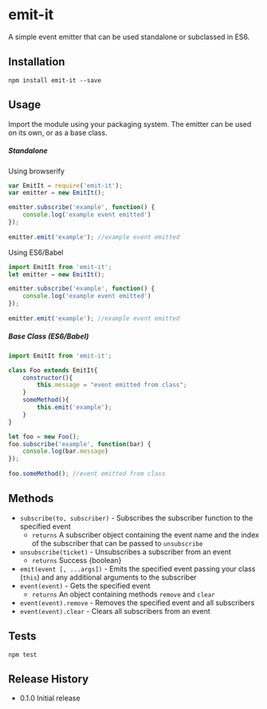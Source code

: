 emit-it
=======

A simple event emitter that can be used standalone or subclassed in ES6.

## Installation

`npm install emit-it --save`

## Usage

Import the module using your packaging system. The emitter can be used on its own, or as a base class.

##### Standalone

Using browserify

```javascript
var EmitIt = require('emit-it');
var emitter = new EmitIt();

emitter.subscribe('example', function() { 
    console.log('example event emitted') 
});
 
emitter.emit('example'); //example event emitted
```
Using ES6/Babel

```javascript
import EmitIt from 'emit-it';
let emitter = new EmitIt();

emitter.subscribe('example', function() { 
    console.log('example event emitted') 
});
 
emitter.emit('example'); //example event emitted
```

##### Base Class (ES6/Babel)

```javascript
import EmitIt from 'emit-it';

class Foo extends EmitIt{
    constructor(){
        this.message = "event emitted from class";
    }
    someMethod(){
        this.emit('example');
    }
}

let foo = new Foo();
foo.subscribe('example', function(bar) { 
    console.log(bar.message) 
});
 
foo.someMethod(); //event emitted from class
```

## Methods
 * `subscribe(to, subscriber)` - Subscribes the subscriber function to the specified event
    * `returns` A subscriber object containing the event name and the index of the subscriber that can be passed to `unsubscribe`
* `unsubscribe(ticket)` - Unsubscribes a subscriber from an event
    * `returns` Success {boolean}  
* `emit(event [, ...args])` -  Emits the specified event passing your class (`this`) and any additional arguments to the subscriber
* `event(event)` - Gets the specified event
    * `returns` An object containing methods `remove` and `clear`
* `event(event).remove` - Removes the specified event and all subscribers
* `event(event).clear` - Clears all subscribers from an event

## Tests

`npm test`

## Release History

* 0.1.0 Initial release